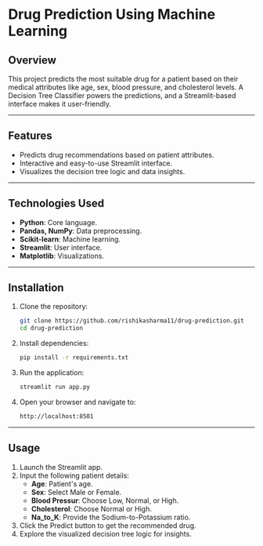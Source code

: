 # **Drug Prediction Using Machine Learning**

## **Overview**
This project predicts the most suitable drug for a patient based on their medical attributes like age, sex, blood pressure, and cholesterol levels. A Decision Tree Classifier powers the predictions, and a Streamlit-based interface makes it user-friendly.

---

## **Features**
- Predicts drug recommendations based on patient attributes.
- Interactive and easy-to-use Streamlit interface.
- Visualizes the decision tree logic and data insights.

---

## **Technologies Used**
- **Python**: Core language.
- **Pandas, NumPy**: Data preprocessing.
- **Scikit-learn**: Machine learning.
- **Streamlit**: User interface.
- **Matplotlib**: Visualizations.

---

## **Installation**
1. Clone the repository:
   ```bash
   git clone https://github.com/rishikasharma11/drug-prediction.git
   cd drug-prediction

2. Install dependencies:
   ```bash
   pip install -r requirements.txt

3. Run the application:
   ```bash
   streamlit run app.py

4. Open your browser and navigate to:
   ```bash
   http://localhost:8501

---

## **Usage**
1. Launch the Streamlit app.
2. Input the following patient details:
    - **Age**: Patient's age.
    - **Sex**: Select Male or Female.
    - **Blood Pressur**: Choose Low, Normal, or High.
    - **Cholesterol**: Choose Normal or High.
    - **Na_to_K**: Provide the Sodium-to-Potassium ratio.
3. Click the Predict button to get the recommended drug.
4. Explore the visualized decision tree logic for insights.

